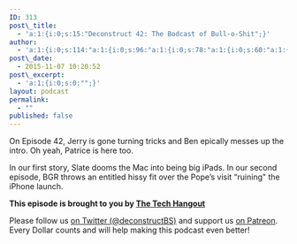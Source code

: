 ```yaml
---
ID: 313
post\_title:
  - 'a:1:{i:0;s:15:"Deconstruct 42: The Bodcast of Bull-o-Shit";}'
author:
  - 'a:1:{i:0;s:114:"a:1:{i:0;s:96:"a:1:{i:0;s:78:"a:1:{i:0;s:60:"a:1:{i:0;s:42:"a:1:{i:0;s:24:"a:1:{i:0;s:7:"patrice";}";}";}";}";}";}";}'
post\_date:
  - 2015-11-07 10:20:52
post\_excerpt:
  - 'a:1:{i:0;s:0:"";}'
layout: podcast
permalink:
  - ""
published: false
---
```


<p>On Episode 42, Jerry is gone turning tricks and Ben epically messes up the intro.  Oh yeah, Patrice is here too.</p>
<p>In our first story, Slate dooms the Mac into being big iPads.  In our second episode, BGR throws an entitled hissy fit over the Pope’s visit “ruining" the iPhone launch.</p>
<p><strong>This episode is brought to you by <a href="http://thetechhangout.com">The Tech Hangout</a></strong>
</p>
<p>
Please follow us <a href="http://twitter.com/deconstructBS">on Twitter (@deconstructBS)</a> and support us <a href="http://patreon.com/deconstruct">on Patreon</a>. Every Dollar counts and will help making this podcast even better!
</p>